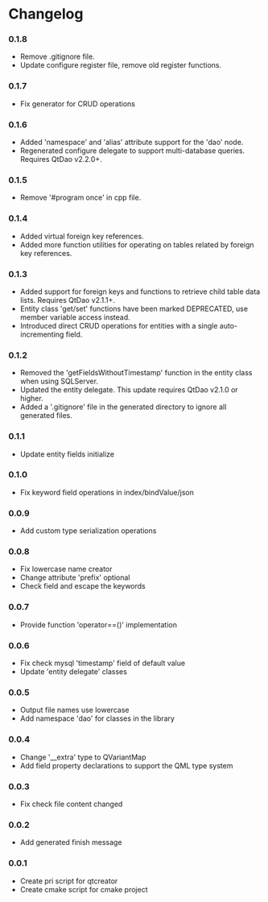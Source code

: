 # Changelog

### 0.1.8
- Remove .gitignore file.
- Update configure register file, remove old register functions.

### 0.1.7
- Fix generator for CRUD operations

### 0.1.6
- Added 'namespace' and 'alias' attribute support for the 'dao' node.
- Regenerated configure delegate to support multi-database queries. Requires QtDao v2.2.0+.

### 0.1.5
- Remove '#program once' in cpp file.

### 0.1.4
- Added virtual foreign key references.
- Added more function utilities for operating on tables related by foreign key references.

### 0.1.3
- Added support for foreign keys and functions to retrieve child table data lists. Requires QtDao v2.1.1+.
- Entity class 'get/set' functions have been marked DEPRECATED, use member variable access instead.
- Introduced direct CRUD operations for entities with a single auto-incrementing field.

### 0.1.2
- Removed the 'getFieldsWithoutTimestamp' function in the entity class when using SQLServer.
- Updated the entity delegate. This update requires QtDao v2.1.0 or higher.
- Added a '.gitignore' file in the generated directory to ignore all generated files.

### 0.1.1
- Update entity fields initialize

### 0.1.0
- Fix keyword field operations in index/bindValue/json

### 0.0.9
- Add custom type serialization operations

### 0.0.8
- Fix lowercase name creator
- Change attribute 'prefix' optional
- Check field and escape the keywords

### 0.0.7
- Provide function 'operator==()' implementation

### 0.0.6
- Fix check mysql 'timestamp' field of default value
- Update 'entity delegate' classes

### 0.0.5
- Output file names use lowercase
- Add namespace 'dao' for classes in the library

### 0.0.4
- Change '__extra' type to QVariantMap
- Add field property declarations to support the QML type system

### 0.0.3
- Fix check file content changed

### 0.0.2
- Add generated finish message

### 0.0.1
- Create pri script for qtcreator
- Create cmake script for cmake project